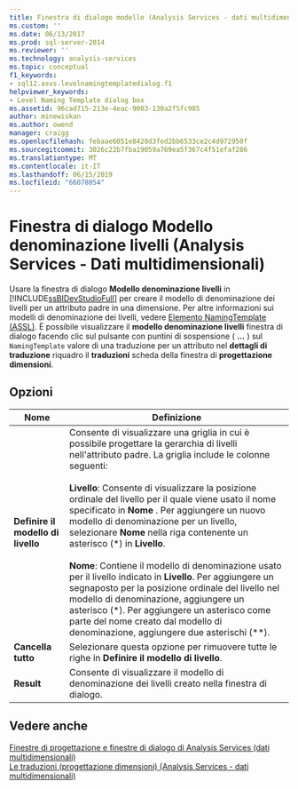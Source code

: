 ```yaml
---
title: Finestra di dialogo modello (Analysis Services - dati multidimensionali) di denominazione dei livelli | Microsoft Docs
ms.custom: ''
ms.date: 06/13/2017
ms.prod: sql-server-2014
ms.reviewer: ''
ms.technology: analysis-services
ms.topic: conceptual
f1_keywords:
- sql12.asvs.levelnamingtemplatedialog.f1
helpviewer_keywords:
- Level Naming Template dialog box
ms.assetid: 96cad715-213e-4eac-9003-130a2f5fc985
author: minewiskan
ms.author: owend
manager: craigg
ms.openlocfilehash: febaae6051e8428d3fed2bb6533ce2c4d972950f
ms.sourcegitcommit: 3026c22b7fba19059a769ea5f367c4f51efaf286
ms.translationtype: MT
ms.contentlocale: it-IT
ms.lasthandoff: 06/15/2019
ms.locfileid: "66078054"
---
```

# <a name="level-naming-template-dialog-box-analysis-services---multidimensional-data"></a>Finestra di dialogo Modello denominazione livelli (Analysis Services - Dati multidimensionali)
  Usare la finestra di dialogo **Modello denominazione livelli** in [!INCLUDE[ssBIDevStudioFull](../includes/ssbidevstudiofull-md.md)] per creare il modello di denominazione dei livelli per un attributo padre in una dimensione. Per altre informazioni sui modelli di denominazione dei livelli, vedere [Elemento NamingTemplate &#40;ASSL&#41;](https://docs.microsoft.com/bi-reference/assl/properties/namingtemplate-element-assl). È possibile visualizzare il **modello denominazione livelli** finestra di dialogo facendo clic sul pulsante con puntini di sospensione ( **...** ) sul `NamingTemplate` valore di una traduzione per un attributo nel **dettagli di traduzione** riquadro il **traduzioni** scheda della finestra di **progettazione dimensioni**.  
  
## <a name="options"></a>Opzioni  
  
|Nome|Definizione|  
|----------|----------------|  
|**Definire il modello di livello**|Consente di visualizzare una griglia in cui è possibile progettare la gerarchia di livelli nell'attributo padre. La griglia include le colonne seguenti:<br /><br /> **Livello**: Consente di visualizzare la posizione ordinale del livello per il quale viene usato il nome specificato in **Nome** . Per aggiungere un nuovo modello di denominazione per un livello, selezionare **Nome** nella riga contenente un asterisco (\*) in **Livello**.<br /><br /> **Nome**: Contiene il modello di denominazione usato per il livello indicato in **Livello**. Per aggiungere un segnaposto per la posizione ordinale del livello nel modello di denominazione, aggiungere un asterisco (*). Per aggiungere un asterisco come parte del nome creato dal modello di denominazione, aggiungere due asterischi (\*\*).|  
|**Cancella tutto**|Selezionare questa opzione per rimuovere tutte le righe in **Definire il modello di livello**.|  
|**Result**|Consente di visualizzare il modello di denominazione dei livelli creato nella finestra di dialogo.|  
  
## <a name="see-also"></a>Vedere anche  
 [Finestre di progettazione e finestre di dialogo di Analysis Services &#40;dati multidimensionali&#41;](analysis-services-designers-and-dialog-boxes-multidimensional-data.md)   
 [Le traduzioni &#40;progettazione dimensioni&#41; &#40;Analysis Services - dati multidimensionali&#41;](translations-dimension-designer-analysis-services-multidimensional-data.md)  
  
  
